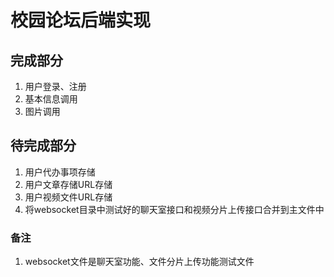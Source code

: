 # 校园论坛后端实现
## 完成部分
1. 用户登录、注册
2. 基本信息调用
3. 图片调用

## 待完成部分
1. 用户代办事项存储
2. 用户文章存储URL存储
3. 用户视频文件URL存储
4. 将websocket目录中测试好的聊天室接口和视频分片上传接口合并到主文件中

### 备注
1. websocket文件是聊天室功能、文件分片上传功能测试文件